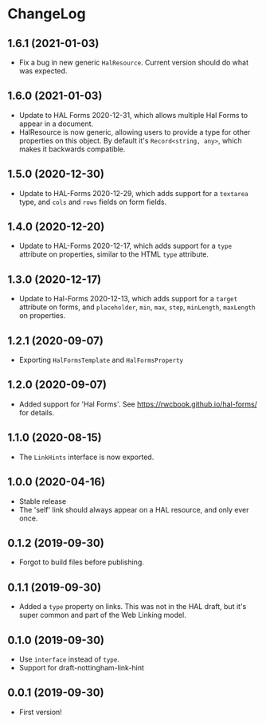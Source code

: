ChangeLog
=========

1.6.1 (2021-01-03)
------------------

* Fix a bug in new generic `HalResource`. Current version should do what was
  expected.


1.6.0 (2021-01-03)
------------------

* Update to HAL Forms 2020-12-31, which allows multiple Hal Forms to appear in
  a document.
* HalResource is now generic, allowing users to provide a type for other
  properties on this object. By default it's `Record<string, any>`, which makes
  it backwards compatible.


1.5.0 (2020-12-30)
-----------------

* Update to HAL-Forms 2020-12-29, which adds support for a `textarea` type, and
  `cols` and `rows` fields on form fields.


1.4.0 (2020-12-20)
------------------

* Update to HAL-Forms 2020-12-17, which adds support for a `type` attribute on
  properties, similar to the HTML `type` attribute.


1.3.0 (2020-12-17)
------------------

* Update to Hal-Forms 2020-12-13, which adds support for a `target` attribute
  on forms, and `placeholder`, `min`, `max`, `step`, `minLength`, `maxLength`
  on properties.


1.2.1 (2020-09-07)
------------------

* Exporting `HalFormsTemplate` and `HalFormsProperty`


1.2.0 (2020-09-07)
------------------

* Added support for 'Hal Forms'. See https://rwcbook.github.io/hal-forms/ for
  details.


1.1.0 (2020-08-15)
------------------

* The `LinkHints` interface is now exported.


1.0.0 (2020-04-16)
------------------

* Stable release
* The 'self' link should always appear on a HAL resource, and only ever once.


0.1.2 (2019-09-30)
------------------

* Forgot to build files before publishing.

0.1.1 (2019-09-30)
------------------

* Added a `type` property on links. This was not in the HAL draft, but it's
  super common and part of the Web Linking model.


0.1.0 (2019-09-30)
------------------

* Use `interface` instead of `type`.
* Support for draft-nottingham-link-hint


0.0.1 (2019-09-30)
------------------

* First version!
